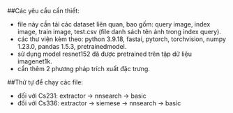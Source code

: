 ##Các yêu cầu cần thiết:
- file này cần tải các dataset liên quan, bao gốm: query image, index image, train image, test.csv (file danh sách tên ảnh trong index query).
- các thư viện kèm theo: python 3.9.18, fastai, pytorch, torchvision, numpy 1.23.0, pandas 1.5.3, pretrainedmodel.
- sử dụng model resnet152 đã được pretrained trên tập dữ liệu imagenet1k.
- cần thêm 2 phương pháp trích xuất đặc trưng.
  
##Thứ tự để chạy các file:
- đối với Cs231: extractor -> nnsearch -> basic
- đối với Cs336: extractor -> siemese -> nnsearch -> basic
  
